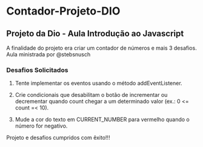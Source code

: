 # Contador-Projeto-DIO

## Projeto da Dio - Aula Introdução ao Javascript

A finalidade do projeto era criar um contador de números e mais 3 desafios.
Aula ministrada por @stebsnusch

### Desafios Solicitados

1. Tente implementar os eventos usando o método addEventListener.

2. Crie condicionais que desabilitam o botão de incrementar ou decrementar quando count chegar a um determinado valor (ex.: 0 <= count =< 10).

3. Mude a cor do texto em CURRENT_NUMBER para vermelho quando o número for negativo.

Projeto e desafios cumpridos com êxito!!!

